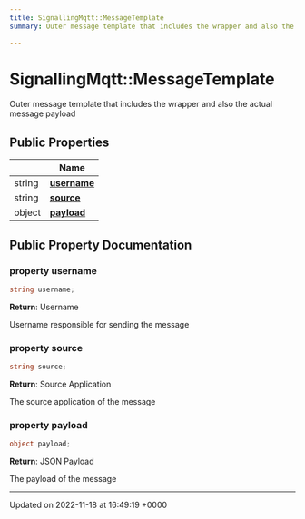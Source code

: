 ```yaml
---
title: SignallingMqtt::MessageTemplate
summary: Outer message template that includes the wrapper and also the actual message payload 

---
```


# SignallingMqtt::MessageTemplate



Outer message template that includes the wrapper and also the actual message payload 

## Public Properties

|                | Name           |
| -------------- | -------------- |
| string | **[username](/SignallingSystem-doc/mainsystem/Classes/classSignallingMqtt_1_1MessageTemplate/#property-username)**  |
| string | **[source](/SignallingSystem-doc/mainsystem/Classes/classSignallingMqtt_1_1MessageTemplate/#property-source)**  |
| object | **[payload](/SignallingSystem-doc/mainsystem/Classes/classSignallingMqtt_1_1MessageTemplate/#property-payload)**  |

## Public Property Documentation

### property username

```csharp
string username;
```


**Return**: Username

Username responsible for sending the message


### property source

```csharp
string source;
```


**Return**: Source Application

The source application of the message


### property payload

```csharp
object payload;
```


**Return**: JSON Payload

The payload of the message


-------------------------------

Updated on 2022-11-18 at 16:49:19 +0000